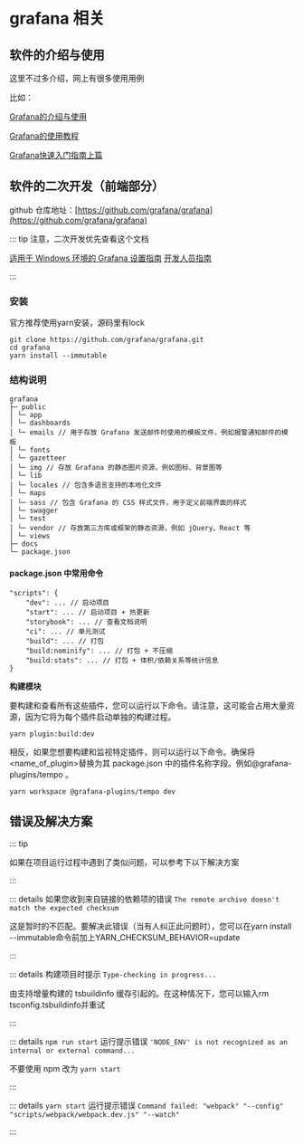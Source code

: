 # grafana 相关

## 软件的介绍与使用

这里不过多介绍，网上有很多使用用例

比如：

[Grafana的介绍与使用](https://zhuanlan.zhihu.com/p/689527911)

[Grafana的使用教程](https://blog.csdn.net/weixin_44462773/article/details/135843318)

[Grafana快速入门指南上篇](https://www.cnblogs.com/almco/p/18692589)


## 软件的二次开发（前端部分）

github 仓库地址：[https://github.com/grafana/grafana](https://github.com/grafana/grafana)

::: tip 注意，二次开发优先查看这个文档

[适用于 Windows 环境的 Grafana 设置指南](https://grafana.com/blog/2021/03/03/how-to-set-up-a-grafana-development-environment-on-a-windows-pc-using-wsl/)
[开发人员指南](https://github.com/grafana/grafana/blob/v11.5.x/contribute/developer-guide.md)

:::

### 安装

官方推荐使用yarn安装，源码里有lock

```
git clone https://github.com/grafana/grafana.git
cd grafana
yarn install --immutable
```

### 结构说明

```
grafana
├─ public
│ └─ app
│ └─ dashboards
│ └─ emails // 用于存放 Grafana 发送邮件时使用的模板文件，例如报警通知邮件的模板
│ └─ fonts
│ └─ gazetteer
│ └─ img // 存放 Grafana 的静态图片资源，例如图标、背景图等
│ └─ lib
│ └─ locales // 包含多语言支持的本地化文件
│ └─ maps
│ └─ sass // 包含 Grafana 的 CSS 样式文件，用于定义前端界面的样式
│ └─ swagger
│ └─ test
│ └─ vendor // 存放第三方库或框架的静态资源，例如 jQuery、React 等
│ └─ views
├─ docs
└─ package.json
```

#### package.json 中常用命令

```
"scripts": {
    "dev": ... // 启动项目
    "start": ... // 启动项目 + 热更新
    "storybook": ... // 查看文档说明
    "ci": ... // 单元测试
    "build": ... // 打包
    "build:nominify": ... // 打包 + 不压缩
    "build:stats": ... // 打包 + 体积/依赖关系等统计信息
}
```

<b>构建模块</b>

要构建和查看所有这些插件，您可以运行以下命令。请注意，这可能会占用大量资源，因为它将为每个插件启动单独的构建过程。

`yarn plugin:build:dev`

相反，如果您想要构建和监视特定插件，则可以运行以下命令。确保将<name_of_plugin>替换为其 package.json 中的插件名称字段。例如@grafana-plugins/tempo 。

`yarn workspace @grafana-plugins/tempo dev`

## 错误及解决方案

::: tip 

如果在项目运行过程中遇到了类似问题，可以参考下以下解决方案

:::


::: details 如果您收到来自链接的依赖项的错误 `The remote archive doesn't match the expected checksum`

这是暂时的不匹配。要解决此错误（当有人纠正此问题时），您可以在yarn install --immutable命令前加上YARN_CHECKSUM_BEHAVIOR=update 

:::

::: details 构建项目时提示 `Type-checking in progress...`

由支持增量构建的 tsbuildinfo 缓存引起的。在这种情况下，您可以输入rm tsconfig.tsbuildinfo并重试

:::

::: details `npm run start` 运行提示错误 `'NODE_ENV' is not recognized as an internal or external command...`

不要使用 npm 改为 `yarn start`

:::

::: details `yarn start` 运行提示错误 `Command failed: "webpack" "--config" "scripts/webpack/webpack.dev.js" "--watch"`



:::


